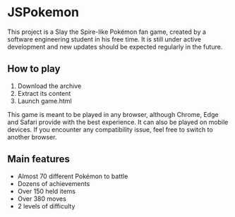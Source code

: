 # JSPokemon

This project is a Slay the Spire-like Pokémon fan game, created by a software engineering student in his free time. It is still under active development and new updates should be expected regularly in the future.


## How to play

1. Download the archive
2. Extract its content
3. Launch game.html

This game is meant to be played in any browser, although Chrome, Edge and Safari provide with the best experience. It can also be played on mobile devices. If you encounter any compatibility issue, feel free to switch to another browser.


## Main features

- Almost 70 different Pokémon to battle
- Dozens of achievements
- Over 150 held items
- Over 380 moves
- 2 levels of difficulty
